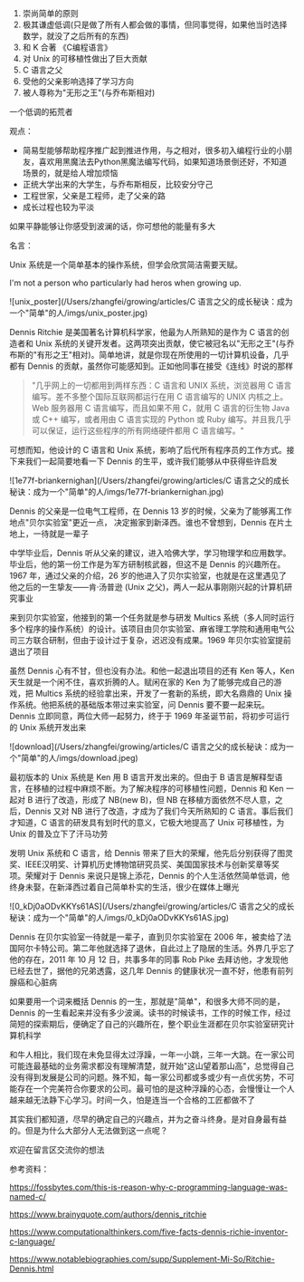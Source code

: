 1. 崇尚简单的原则
2. 极其谦虚低调(只是做了所有人都会做的事情，但同事觉得，如果他当时选择数学，就没了之后所有的东西)
3. 和 K 合著 《C编程语言》
4. 对 Unix 的可移植性做出了巨大贡献
5. C 语言之父
6. 受他的父亲影响选择了学习方向
7. 被人尊称为"无形之王"(与乔布斯相对)



一个低调的拓荒者

观点：

- 简易型能够帮助程序推广起到推进作用，与之相对，很多初入编程行业的小朋友，喜欢用黑魔法去Python黑魔法编写代码，如果知道场景倒还好，不知道场景的，就是给人增加烦恼
- 正统大学出来的大学生，与乔布斯相反，比较安分守己
- 工程世家，父亲是工程师，走了父亲的路
- 成长过程也较为平淡

如果平静能够让你感受到波澜的话，你可想他的能量有多大



名言：

Unix 系统是一个简单基本的操作系统，但学会欣赏简洁需要天赋。

I'm not a person who particularly had heros when growing up.

![unix_poster](/Users/zhangfei/growing/articles/C 语言之父的成长秘诀：成为一个"简单"的人/imgs/unix_poster.jpg)

Dennis Ritchie 是美国著名计算机科学家，他最为人所熟知的是作为 C 语言的创造者和 Unix 系统的关键开发者。这两项突出贡献，使它被冠名以"无形之王"(与乔布斯的"有形之王"相对)。简单地讲，就是你现在所使用的一切计算机设备，几乎都有 Dennis 的贡献，虽然你可能感知到。正如他同事在接受《连线》时说的那样

> "几乎网上的一切都用到两样东西：C 语言和 UNIX 系统，浏览器用 C 语言编写。差不多整个国际互联网都运行在用 C 语言编写的 UNIX 内核之上。Web 服务器用 C 语言编写，而且如果不用 C，就用 C 语言的衍生物 Java 或 C++ 编写，或者用由 C 语言实现的 Python 或 Ruby 编写。并且我几乎可以保证，运行这些程序的所有网络硬件都用 C 语言编写。" 

可想而知，他设计的 C 语言和 Unix 系统，影响了后代所有程序员的工作方式。接下来我们一起简要地看一下 Dennis 的生平，或许我们能够从中获得些许启发

![1e77f-briankernighan](/Users/zhangfei/growing/articles/C 语言之父的成长秘诀：成为一个"简单"的人/imgs/1e77f-briankernighan.jpg)

Dennis 的父亲是一位电气工程师，在 Dennis 13 岁的时候，父亲为了能够离工作地点"贝尔实验室"更近一点， 决定搬家到新泽西。谁也不曾想到，Dennis 在片土地上，一待就是一辈子

中学毕业后，Dennis 听从父亲的建议，进入哈佛大学，学习物理学和应用数学。毕业后，他的第一份工作是为军方研制核武器，但这不是 Dennis 的兴趣所在。1967 年，通过父亲的介绍，26 岁的他进入了贝尔实验室，也就是在这里遇见了他之后的一生挚友——肯·汤普逊 (Unix 之父)，两人一起从事刚刚兴起的计算机研究事业

来到贝尔实验室，他接到的第一个任务就是参与研发 Multics 系统（多人同时运行多个程序的操作系统）的设计。该项目由贝尔实验室、麻省理工学院和通用电气公司三方联合研制，但由于设计过于复杂，迟迟没有成果。1969 年贝尔实验室提前退出了项目

虽然 Dennis 心有不甘，但也没有办法。和他一起退出项目的还有 Ken 等人，Ken 天生就是一个闲不住，喜欢折腾的人。赋闲在家的 Ken 为了能够完成自己的游戏，把 Multics 系统的经验拿出来，开发了一套新的系统，即大名鼎鼎的 Unix 操作系统。他把系统的基础版本带过来实验室，问 Dennis 要不要一起来玩。Dennis 立即同意，两位大师一起努力，终于于 1969 年圣诞节前，将初步可运行的 Unix 系统开发出来

![download](/Users/zhangfei/growing/articles/C 语言之父的成长秘诀：成为一个"简单"的人/imgs/download.jpeg)

最初版本的 Unix 系统是 Ken 用 B 语言开发出来的。但由于 B 语言是解释型语言，在移植的过程中麻烦不断。为了解决程序的可移植性问题，Dennis 和 Ken 一起对 B 进行了改造，形成了 NB(new B)，但 NB 在移植方面依然不尽人意，之后，Dennis 又对 NB 进行了改造，才成为了我们今天所熟知的 C 语言。事后我们才知道，C 语言的研发具有划时代的意义，它极大地提高了 Unix 可移植性，为 Unix 的普及立下了汗马功劳

发明 Unix 系统和 C 语言，给 Dennis 带来了巨大的荣耀，他先后分别获得了图灵奖、IEEE汉明奖、计算机历史博物馆研究员奖、美国国家技术与创新奖章等奖项。荣耀对于 Dennis 来说只是锦上添花，Dennis 的个人生活依然简单低调，他终身未娶，在新泽西过着自己简单朴实的生活，很少在媒体上曝光

![0_kDj0aODvKKYs61AS](/Users/zhangfei/growing/articles/C 语言之父的成长秘诀：成为一个"简单"的人/imgs/0_kDj0aODvKKYs61AS.jpg)

Dennis 在贝尔实验室一待就是一辈子，直到贝尔实验室在 2006 年，被卖给了法国阿尔卡特公司。第二年他就选择了退休，自此过上了隐居的生活。外界几乎忘了他的存在，2011 年 10 月 12 日，共事多年的同事 Rob Pike 去拜访他，才发现他已经去世了，据他的兄弟透露，这几年 Dennis 的健康状况一直不好，他患有前列腺癌和心脏病

如果要用一个词来概括 Dennis 的一生，那就是"简单"，和很多大师不同的是，Dennis 的一生看起来并没有多少波澜。读书的时候读书，工作的时候工作，经过简短的探索期后，便确定了自己的兴趣所在，整个职业生涯都在贝尔实验室研究计算机科学

和牛人相比，我们现在未免显得太过浮躁，一年一小跳，三年一大跳。在一家公司可能连最基础的业务需求都没有理解清楚，就开始"这山望着那山高"，总觉得自己没有得到发展是公司的问题。殊不知，每一家公司都或多或少有一点优劣势，不可能存在一个完美符合你要求的公司。最可怕的是这种浮躁的心态，会慢慢让一个人越来越无法静下心学习。时间一久，怕是连当一个合格的工匠都做不了

其实我们都知道，尽早的确定自己的兴趣点，并为之奋斗终身。是对自身最有益的。但是为什么大部分人无法做到这一点呢？

欢迎在留言区交流你的想法



参考资料：

<https://fossbytes.com/this-is-reason-why-c-programming-language-was-named-c/>

<https://www.brainyquote.com/authors/dennis_ritchie>

https://www.computationalthinkers.com/five-facts-dennis-richie-inventor-c-language/

https://www.notablebiographies.com/supp/Supplement-Mi-So/Ritchie-Dennis.html